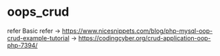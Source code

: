# oops_crud
refer
Basic refer ->   https://www.nicesnippets.com/blog/php-mysql-oop-crud-example-tutorial
             ->  https://codingcyber.org/crud-application-oop-php-7394/

